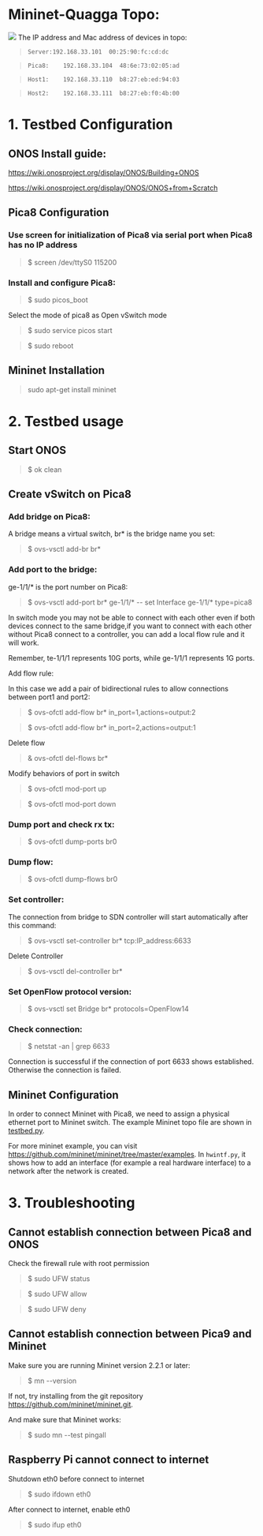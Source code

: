 # Mininet-Quagga Topo:
![](./src/Architecture.jpg)
The IP address and Mac address of devices in topo:


>`Server:192.168.33.101  00:25:90:fc:cd:dc`

>`Pica8:    192.168.33.104  48:6e:73:02:05:ad`

>`Host1:    192.168.33.110  b8:27:eb:ed:94:03`

>`Host2:    192.168.33.111  b8:27:eb:f0:4b:00`



# 1. Testbed Configuration

## ONOS Install guide:

https://wiki.onosproject.org/display/ONOS/Building+ONOS

https://wiki.onosproject.org/display/ONOS/ONOS+from+Scratch


## Pica8 Configuration

### Use screen for initialization of Pica8 via serial port when Pica8 has no IP address

> $ screen /dev/ttyS0 115200

### Install and configure Pica8:

> $ sudo picos_boot

Select the mode of pica8 as Open vSwitch mode

> $ sudo service picos start

> $ sudo reboot

## Mininet Installation

> sudo apt-get install mininet

# 2. Testbed usage

## Start ONOS

> $ ok clean

## Create vSwitch on Pica8

### Add bridge on Pica8:
A bridge means a virtual switch, br* is the bridge name you set:

> $ ovs-vsctl add-br br* 

### Add port to the bridge:
ge-1/1/* is the port number on Pica8:

> $ ovs-vsctl add-port br* ge-1/1/* -- set Interface ge-1/1/* type=pica8 

In switch mode you may not be able to connect with each other even if both devices connect to the same bridge,if you want to connect with each other without Pica8 connect to a controller, you can add a local flow rule and it will work.

Remember, te-1/1/1 represents 10G ports, while ge-1/1/1 represents 1G ports.

Add flow rule:

In this case we add a pair of bidirectional rules to allow connections between port1 and port2:

> $ ovs-ofctl add-flow br* in_port=1,actions=output:2

> $ ovs-ofctl add-flow br* in_port=2,actions=output:1

Delete flow

> & ovs-ofctl del-flows br*

Modify behaviors of port in switch

> $ ovs-ofctl mod-port <bridge> <port> up

> $ ovs-ofctl mod-port <bridge> <port> down

### Dump port and check rx tx:

> $ ovs-ofctl dump-ports br0

### Dump flow:

> $ ovs-ofctl dump-flows br0

### Set controller:
The connection from bridge to SDN controller will start automatically after this command:

> $ ovs-vsctl set-controller br* tcp:IP_address:6633

Delete Controller

> $ ovs-vsctl del-controller br*

### Set OpenFlow protocol version:

> $ ovs-vsctl set Bridge br* protocols=OpenFlow14

### Check connection:

> $ netstat -an | grep 6633

Connection is successful if the connection of port 6633 shows established. Otherwise the connection is failed.

## Mininet Configuration

In order to connect Mininet with Pica8, we need to assign a physical ethernet port to Mininet switch. The example Mininet topo file are shown in [testbed.py](./example/testbed.py). 

For more mininet example, you can visit https://github.com/mininet/mininet/tree/master/examples. In `hwintf.py`, it shows how to add an interface (for example a real hardware interface) to a network after the network is created.

# 3. Troubleshooting

## Cannot establish connection between Pica8 and ONOS

Check the firewall rule with root permission

> $ sudo UFW status 

> $ sudo UFW allow <port>

> $ sudo UFW deny <port>

## Cannot establish connection between Pica9 and Mininet

Make sure you are running Mininet version 2.2.1 or later:

> $ mn --version

If not, try installing from the git repository https://github.com/mininet/mininet.git.

And make sure that Mininet works:

> $ sudo mn --test pingall

## Raspberry Pi cannot connect to internet

Shutdown eth0 before connect to internet

> $ sudo ifdown eth0

After connect to internet, enable eth0

> $ sudo ifup eth0
